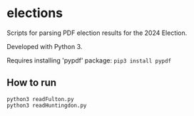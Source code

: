# elections
Scripts for parsing PDF election results for the 2024 Election.

Developed with Python 3.

Requires installing 'pypdf' package: `pip3 install pypdf`

## How to run
```
python3 readFulton.py
python3 readHuntingdon.py
```
